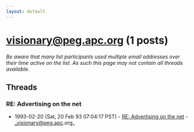 ```yaml
---
layout: default
---
```


# visionary@peg.apc.org (1 posts)

_Be aware that many list participants used multiple email addresses over their time active on the list. As such this page may not contain all threads available._

## Threads

### RE: Advertising on the net
+ 1993-02-20 (Sat, 20 Feb 93 07:04:17 PST) - [RE: Advertising on the net](/archive/1993/02/312bdc680667d62779a03881cc255bde01075d31b975714c20b3725b21c02d37) - _visionary@peg.apc.org_

